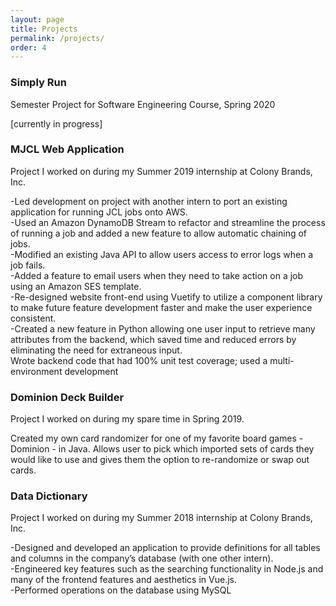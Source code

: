 ```yaml
---
layout: page
title: Projects
permalink: /projects/
order: 4
---   
```

<h3>Simply Run</h3>
<p>Semester Project for Software Engineering Course, Spring 2020<p>
<p>[currently in progress]<p>     
<h3>MJCL Web Application</h3>
<p>Project I worked on during my Summer 2019 internship at Colony Brands, Inc.</p>
<p>-Led development on project with another intern to port an existing application for running JCL jobs onto AWS.<br>
    -Used an Amazon DynamoDB Stream to refactor and streamline the process of running a job and added a
     new feature to allow automatic chaining of jobs.<br>
    -Modified an existing Java API to allow users access to error logs when a job fails.<br>
    -Added a feature to email users when they need to take action on a job using an Amazon SES template.<br>
    -Re-designed website front-end using Vuetify to utilize a component library to make future feature
     development faster and make the user experience consistent.<br>
    -Created a new feature in Python allowing one user input to retrieve many attributes from the backend,
     which saved time and reduced errors by eliminating the need for extraneous input.<br>
     Wrote backend code that had 100% unit test coverage; used a multi-environment development<br></p>
<h3>Dominion Deck Builder</h3>
<p>Project I worked on during my spare time in Spring 2019.</p>
<p>Created my own card randomizer for one of my favorite board games - Dominion - in Java.
    Allows user to pick which imported sets of cards they would like to use and gives them
    the option to re-randomize or swap out cards.<br></p>
<h3>Data Dictionary</h3>
<p>Project I worked on during my Summer 2018 internship at Colony Brands, Inc.</p> 
<p>-Designed and developed an application to provide definitions for all tables and columns in the company’s
        database (with one other intern).<br>-Engineered key features such as the searching functionality 
        in Node.js and many of the frontend features and aesthetics in Vue.js.<br>-Performed operations 
        on the database using MySQL<br></p>